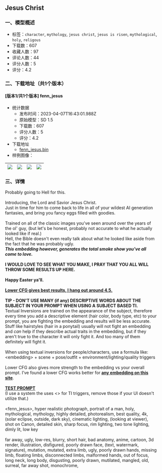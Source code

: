 ## Jesus Christ
### 一、模型概述

- 标签：`character`, `mythology`, `jesus christ`, `jesus is risen`, `mythological`, `holy`, `religous`
- 下载数：607
- 收藏人数：97
- 评论人数：44
- 评分人数：5
- 评分：4.2

### 二、下载地址（共1个版本）

#### [版本1/共1个版本] fenn_jesus

- 统计数据
  - 发布时间：2023-04-07T16:43:01.988Z
  - 原始模型：SD 1.5
  - 下载数：607
  - 评分人数：5
  - 评分：4.2
- 下载地址
  - [fenn_jesus.bin](https://civitai.com/api/download/models/39301)
- 样例图像：

| <img src="https://image.civitai.com/xG1nkqKTMzGDvpLrqFT7WA/9a469824-e99d-4abf-b9d1-478a8969c900/width=450/435090.jpeg" /> | <img src="https://image.civitai.com/xG1nkqKTMzGDvpLrqFT7WA/0cacd79a-4d50-4f88-4768-fef6a4fd7100/width=450/435082.jpeg" /> | <img src="https://image.civitai.com/xG1nkqKTMzGDvpLrqFT7WA/c7148300-ea49-40c0-8565-34b7facf4600/width=450/435088.jpeg" /> | <img src="https://image.civitai.com/xG1nkqKTMzGDvpLrqFT7WA/a3b53d8f-9244-49b1-c0af-fc559ab31600/width=450/435102.jpeg" /> |
| ---- | ---- | ---- | ---- |


### 三、详情
<p>Probably going to Hell for this.<br /><br />Introducing, the Lord and Savior Jesus Christ.<br />Just in time for him to come back to life in all of your wildest AI generation fantasies, and bring you fancy eggs filled with goodies.<br /><br />Trained on all of the classic images you've seen around over the years of the ol' guy, (but let's be honest, probably not accurate to what he actually looked like if real.)<br />Hell, the Bible doesn't even really talk about what he looked like aside from the fact that he was probably ugly. <br /><strong><em>This embedding however, generates the total smoke show you've all come to love.</em></strong><br /><br /><strong>I WOULD LOVE TO SEE WHAT YOU MAKE, I PRAY THAT YOU ALL WILL THROW SOME RESULTS UP HERE.</strong><br /><br /><strong>Happy Easter ya'll.</strong><br /><br /><strong><u>Lower CFG gives best results, I hang out around 4.5.</u></strong><br /><br /><strong>TIP - DON'T USE MANY (if any) DESCRIPTIVE WORDS ABOUT THE SUBJECT IN YOUR PROMPT WHEN USING A SUBJECT BASED TI.</strong><br />Textual Inversions are trained on the appearance of the subject, therefore every time you add a descriptive element (hair color, body type, etc) to your prompt, you are fighting the embedding and results will be less accurate. Stuff like hairstyles (hair in a ponytail) usually will not fight an embedding and <em>can</em> help if they describe actual traits in the embedding, but if they aren't true to the character it will only fight it. And too many of them definitely will fight it.<br /><br />When using textual inversions for people/characters, use a formula like:<br />&lt;embedding&gt; + scene + pose/outfit + environment/lighting/quality triggers<br /><br />Lower CFG also gives more strength to the embedding vs your overall prompt. I’ve found a lower CFG works better for<strong> <u>any embedding on this site</u></strong>.<br /><br /><strong><u>TEST PROMPT</u></strong><br />(I use a system the uses &lt;&gt; for TI triggers, remove those if your UI doesn't utilize that.)<br /><br />&lt;fenn_jesus&gt;, hyper realistic photograph, portrait of a man, holy, mythological, mythology, highly detailed, photorealism, best quality, 4k, (solar eclipse, outside, dark sky), cinematic lighting, (looking at viewer), shot on Canon, detailed skin, sharp focus, rim lighting, two tone lighting, dimly lit, low key<br /><br />far away, ugly, low-res, blurry, short hair, bad anatomy, anime, cartoon, 3d render, illustration, disfigured, poorly drawn face, (text, watermark, signature), mutation, mutated, extra limb, ugly, poorly drawn hands, missing limb, floating limbs, disconnected limbs, malformed hands, out of focus, long neck, long body, disgusting, poorly drawn, mutilated, mangled, old, surreal, far away shot, monochrome,</p>